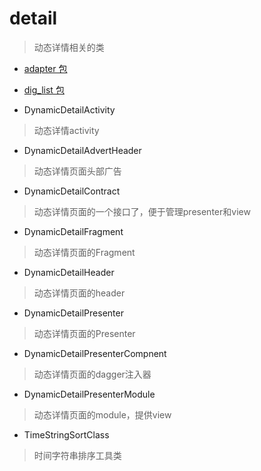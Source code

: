 # detail
> 动态详情相关的类

- [adapter 包](./adapter)

- [dig_list 包](./dig_list)

- DynamicDetailActivity
> 动态详情activity

- DynamicDetailAdvertHeader
> 动态详情页面头部广告

- DynamicDetailContract
> 动态详情页面的一个接口了，便于管理presenter和view

- DynamicDetailFragment
> 动态详情页面的Fragment

- DynamicDetailHeader
> 动态详情页面的header

- DynamicDetailPresenter
> 动态详情页面的Presenter

- DynamicDetailPresenterCompnent
> 动态详情页面的dagger注入器

- DynamicDetailPresenterModule
> 动态详情页面的module，提供view

- TimeStringSortClass
> 时间字符串排序工具类

